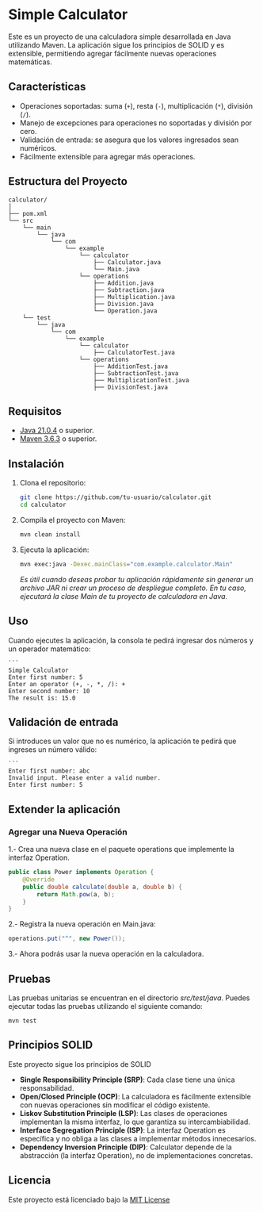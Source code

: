 # Simple Calculator

Este es un proyecto de una calculadora simple desarrollada en Java utilizando Maven. La aplicación sigue los principios de SOLID y es extensible, permitiendo agregar fácilmente nuevas operaciones matemáticas.

## Características

- Operaciones soportadas: suma (`+`), resta (`-`), multiplicación (`*`), división (`/`).
- Manejo de excepciones para operaciones no soportadas y división por cero.
- Validación de entrada: se asegura que los valores ingresados sean numéricos.
- Fácilmente extensible para agregar más operaciones.
  
## Estructura del Proyecto
```
calculator/
│
├── pom.xml
└── src
    └── main
        └── java
            └── com
                └── example
                    └── calculator
                        ├── Calculator.java
                        └── Main.java
                    └── operations
                        ├── Addition.java
                        ├── Subtraction.java
                        ├── Multiplication.java
                        ├── Division.java
                        └── Operation.java
    └── test
        └── java
            └── com
                └── example
                    └── calculator
                        ├── CalculatorTest.java
                    └── operations
                        ├── AdditionTest.java
                        ├── SubtractionTest.java
                        ├── MultiplicationTest.java
                        ├── DivisionTest.java
```

## Requisitos

- [Java 21.0.4](https://www.oracle.com/java/technologies/javase/jdk21-archive-downloads.html) o superior.
- [Maven 3.6.3](https://maven.apache.org/) o superior.

## Instalación

1. Clona el repositorio:

    ```bash
    git clone https://github.com/tu-usuario/calculator.git
    cd calculator

2. Compila el proyecto con Maven:

    ```bash
    mvn clean install

3. Ejecuta la aplicación:

    ```bash
    mvn exec:java -Dexec.mainClass="com.example.calculator.Main"
    ```


    *Es útil cuando deseas probar tu aplicación rápidamente sin generar un archivo JAR ni crear un proceso de despliegue completo. En tu caso, ejecutará la clase Main de tu proyecto de calculadora en Java.*


## Uso

Cuando ejecutes la aplicación, la consola te pedirá ingresar dos números y un operador matemático:

    ```
    Simple Calculator
    Enter first number: 5
    Enter an operator (+, -, *, /): +
    Enter second number: 10
    The result is: 15.0

## Validación de entrada
Si introduces un valor que no es numérico, la aplicación te pedirá que ingreses un número válido:

    ```
    Enter first number: abc
    Invalid input. Please enter a valid number.
    Enter first number: 5


## Extender la aplicación 
### Agregar una Nueva Operación

1.- Crea una nueva clase en el paquete operations que implemente la interfaz Operation.

```java
public class Power implements Operation {
    @Override
    public double calculate(double a, double b) {
        return Math.pow(a, b);
    }
}
```


2.- Registra la nueva operación en Main.java:

```java
operations.put("^", new Power());
```


3.- Ahora podrás usar la nueva operación en la calculadora.

## Pruebas
Las pruebas unitarias se encuentran en el directorio *src/test/java*. Puedes ejecutar todas las pruebas utilizando el siguiente comando:

    mvn test


## Principios SOLID

Este proyecto sigue los principios de SOLID

- **Single Responsibility Principle (SRP)**: Cada clase tiene una única responsabilidad.
- **Open/Closed Principle (OCP)**: La calculadora es fácilmente extensible con nuevas operaciones sin modificar el código existente.
- **Liskov Substitution Principle (LSP)**: Las clases de operaciones implementan la misma interfaz, lo que garantiza su intercambiabilidad.
- **Interface Segregation Principle (ISP)**: La interfaz Operation es específica y no obliga a las clases a implementar métodos innecesarios.
- **Dependency Inversion Principle (DIP)**: Calculator depende de la abstracción (la interfaz Operation), no de implementaciones concretas.

## Licencia

Este proyecto está licenciado bajo la [MIT License](https://opensource.org/license/mit)








